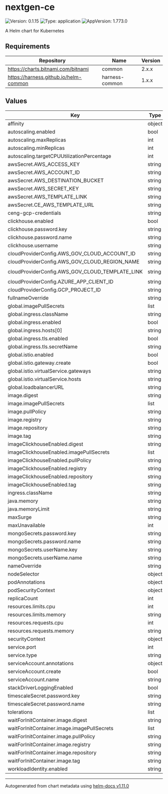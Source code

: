 # nextgen-ce

![Version: 0.1.15](https://img.shields.io/badge/Version-0.1.15-informational?style=flat-square) ![Type: application](https://img.shields.io/badge/Type-application-informational?style=flat-square) ![AppVersion: 1.773.0](https://img.shields.io/badge/AppVersion-1.773.0-informational?style=flat-square)

A Helm chart for Kubernetes

## Requirements

| Repository | Name | Version |
|------------|------|---------|
| https://charts.bitnami.com/bitnami | common | 2.x.x |
| https://harness.github.io/helm-common | harness-common | 1.x.x |

## Values

| Key | Type | Default | Description |
|-----|------|---------|-------------|
| affinity | object | `{}` |  |
| autoscaling.enabled | bool | `false` |  |
| autoscaling.maxReplicas | int | `2` |  |
| autoscaling.minReplicas | int | `1` |  |
| autoscaling.targetCPUUtilizationPercentage | int | `80` |  |
| awsSecret.AWS_ACCESS_KEY | string | `""` |  |
| awsSecret.AWS_ACCOUNT_ID | string | `""` |  |
| awsSecret.AWS_DESTINATION_BUCKET | string | `""` |  |
| awsSecret.AWS_SECRET_KEY | string | `""` |  |
| awsSecret.AWS_TEMPLATE_LINK | string | `""` |  |
| awsSecret.CE_AWS_TEMPLATE_URL | string | `""` |  |
| ceng-gcp-credentials | string | `""` |  |
| clickhouse.enabled | bool | `false` |  |
| clickhouse.password.key | string | `"admin-password"` |  |
| clickhouse.password.name | string | `"clickhouse"` |  |
| clickhouse.username | string | `"default"` |  |
| cloudProviderConfig.AWS_GOV_CLOUD_ACCOUNT_ID | string | `"147449478367"` |  |
| cloudProviderConfig.AWS_GOV_CLOUD_REGION_NAME | string | `"us-gov-west-1"` |  |
| cloudProviderConfig.AWS_GOV_CLOUD_TEMPLATE_LINK | string | `"https://continuous-efficiency.s3.us-east-2.amazonaws.com/setup/v1/ng/HarnessAWSTemplate.yaml"` |  |
| cloudProviderConfig.AZURE_APP_CLIENT_ID | string | `"0211763d-24fb-4d63-865d-92f86f77e908"` |  |
| cloudProviderConfig.GCP_PROJECT_ID | string | `"placeHolder"` |  |
| fullnameOverride | string | `""` |  |
| global.imagePullSecrets | list | `[]` |  |
| global.ingress.className | string | `"harness"` |  |
| global.ingress.enabled | bool | `false` |  |
| global.ingress.hosts[0] | string | `"my-host.example.org"` |  |
| global.ingress.tls.enabled | bool | `true` |  |
| global.ingress.tls.secretName | string | `""` |  |
| global.istio.enabled | bool | `false` |  |
| global.istio.gateway.create | bool | `false` |  |
| global.istio.virtualService.gateways | string | `nil` |  |
| global.istio.virtualService.hosts | string | `nil` |  |
| global.loadbalancerURL | string | `"https://test"` |  |
| image.digest | string | `""` |  |
| image.imagePullSecrets | list | `[]` |  |
| image.pullPolicy | string | `"IfNotPresent"` |  |
| image.registry | string | `"docker.io"` |  |
| image.repository | string | `"harness/ce-nextgen-signed"` |  |
| image.tag | string | `"78300-000"` |  |
| imageClickhouseEnabled.digest | string | `""` |  |
| imageClickhouseEnabled.imagePullSecrets | list | `[]` |  |
| imageClickhouseEnabled.pullPolicy | string | `"Always"` |  |
| imageClickhouseEnabled.registry | string | `"docker.io"` |  |
| imageClickhouseEnabled.repository | string | `"harness/ce-nextgen-signed"` |  |
| imageClickhouseEnabled.tag | string | `"9000363-000"` |  |
| ingress.className | string | `"nginx"` |  |
| java.memory | string | `"4096m"` |  |
| java.memoryLimit | string | `"4096m"` |  |
| maxSurge | string | `"100%"` |  |
| maxUnavailable | int | `0` |  |
| mongoSecrets.password.key | string | `"mongodb-root-password"` |  |
| mongoSecrets.password.name | string | `"mongodb-replicaset-chart"` |  |
| mongoSecrets.userName.key | string | `"mongodbUsername"` |  |
| mongoSecrets.userName.name | string | `"harness-secrets"` |  |
| nameOverride | string | `""` |  |
| nodeSelector | object | `{}` |  |
| podAnnotations | object | `{}` |  |
| podSecurityContext | object | `{}` |  |
| replicaCount | int | `2` |  |
| resources.limits.cpu | int | `2` |  |
| resources.limits.memory | string | `"5Gi"` |  |
| resources.requests.cpu | int | `2` |  |
| resources.requests.memory | string | `"5Gi"` |  |
| securityContext | object | `{}` |  |
| service.port | int | `6340` |  |
| service.type | string | `"ClusterIP"` |  |
| serviceAccount.annotations | object | `{}` |  |
| serviceAccount.create | bool | `false` |  |
| serviceAccount.name | string | `"harness-default"` |  |
| stackDriverLoggingEnabled | bool | `false` |  |
| timescaleSecret.password.key | string | `"timescaledbPostgresPassword"` |  |
| timescaleSecret.password.name | string | `"harness-secrets"` |  |
| tolerations | list | `[]` |  |
| waitForInitContainer.image.digest | string | `""` |  |
| waitForInitContainer.image.imagePullSecrets | list | `[]` |  |
| waitForInitContainer.image.pullPolicy | string | `"IfNotPresent"` |  |
| waitForInitContainer.image.registry | string | `"docker.io"` |  |
| waitForInitContainer.image.repository | string | `"harness/helm-init-container"` |  |
| waitForInitContainer.image.tag | string | `"latest"` |  |
| workloadIdentity.enabled | string | `"false"` |  |

----------------------------------------------
Autogenerated from chart metadata using [helm-docs v1.11.0](https://github.com/norwoodj/helm-docs/releases/v1.11.0)
